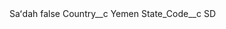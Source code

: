 <?xml version="1.0" encoding="UTF-8"?>
<CustomMetadata xmlns="http://soap.sforce.com/2006/04/metadata" xmlns:xsi="http://www.w3.org/2001/XMLSchema-instance" xmlns:xsd="http://www.w3.org/2001/XMLSchema">
    <label>Saʻdah</label>
    <protected>false</protected>
    <values>
        <field>Country__c</field>
        <value xsi:type="xsd:string">Yemen</value>
    </values>
    <values>
        <field>State_Code__c</field>
        <value xsi:type="xsd:string">SD</value>
    </values>
</CustomMetadata>

